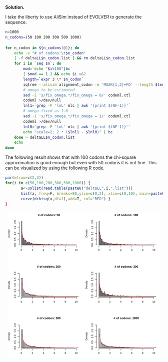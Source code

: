 **Solution.**

I take the liberty to use AliSim instead of EVOLVER to generate the
sequence.

```Bash
n=1000
n_codons=(50 100 200 300 500 1000)

for n_codon in ${n_codons[@]}; do
	echo -e "# of codons:\t$n_codon"
	[ -f deltaLL$n_codon.list ] && rm deltaLL$n_codon.list
	for i in `seq $n`; do
		mod=`echo "$i%100"|bc`
		[ $mod == 1 ] && echo $i >&2
		length=`expr 3 \* $n_codon`
		iqtree --alisim alignment_codon -m 'MG2K{1,2}+FQ' --length $length -t tree.nwk -af phy -quiet
		# omega to be estimated
		sed -i 's/fix_omega.*/fix_omega = 0/' codeml.ctl
		codeml >/dev/null
		lnl1=`grep -P 'lnL' mlc | awk '{print $(NF-1)}'`
		# omega fixed as 1.0
		sed -i 's/fix_omega.*/fix_omega = 1/' codeml.ctl
		codeml >/dev/null
		lnl0=`grep -P 'lnL' mlc | awk '{print $(NF-1)}'`
		echo "scale=2; 2 * ($lnl1 - $lnl0)" | bc
	done > deltaLL$n_codon.list
	echo
done
```

The following result shows that with 100 codons the chi-square
approximation is good enough but even with 50 codons it is not fine.
This can be visualized by using the following R code.

```R
par(mfrow=c(2,3))
for(i in c(50,100,200,300,500,1000)) {
       a<-unlist(read.table(paste0("deltaLL",i,".list")))
       hist(a, freq=F, breaks=80,ylim=c(0,2), xlim=c(0,10), main=paste0("# of codons: ", i), xlab="")
       curve(dchisq(x,df=1),add=T, col="RED") }
}
```

<p align="center">
  <img src="img/2.5-1.png">
</p>
